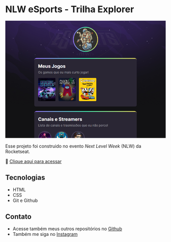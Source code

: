 # NLW eSports - Trilha Explorer

![preview](./.github/preview.png)

Esse projeto foi construido no evento _Next Level Week_ (NLW) da Rocketseat.

🔗 [Clique aqui para acessar](https://matheusfdosan.github.io/nlw-esports-explorer/)

## Tecnologias

- HTML
- CSS
- Git e Github

## Contato

- Acesse também meus outros repositórios no [Github](https://github.com/matheusfdosan)
- Também me siga no [Instagram](https://instagram.com/matheusfdosan)
